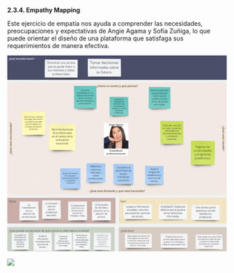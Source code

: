 **2.3.4. Empathy Mapping**

Este ejercicio de empatía nos ayuda a comprender las necesidades, preocupaciones y expectativas de Angie Agama y Sofia Zuñiga, lo que puede orientar el diseño de una plataforma que satisfaga sus requerimientos de manera efectiva.

![](../Images/EmpathyMap%20-%20AngieAgama.png)

![](../Images/EmpathyMap%20-%20SofiaZu%C3%B1iga.png)
